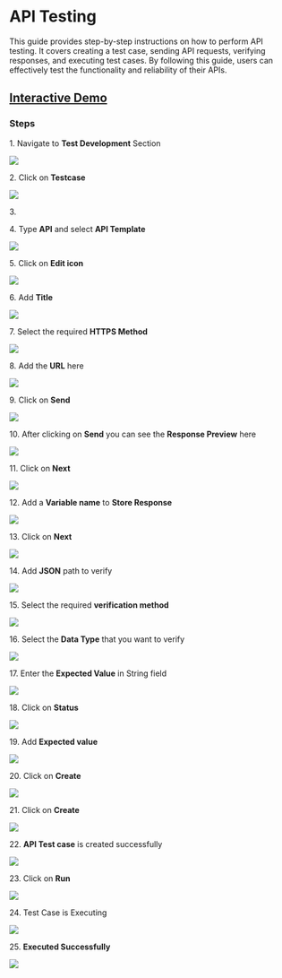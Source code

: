 # API Testing

This guide provides step-by-step instructions on how to perform API testing. It covers creating a test case, sending API requests, verifying responses, and executing test cases. By following this guide, users can effectively test the functionality and reliability of their APIs.

## [Interactive Demo](https://app.storylane.io/share/si1ieijztdbw)

### **Steps**

1\. Navigate to **Test Development** Section

![](https://ajeuwbhvhr.cloudimg.io/colony-recorder.s3.amazonaws.com/files/2024-03-06/7e6b4797-ff6c-4370-906d-4e247fb24b96/ascreenshot.jpeg?tl_px=0,0&br_px=1376,769&force_format=png&width=1120.0&wat=1&wat_opacity=0.7&wat_gravity=northwest&wat_url=https://colony-recorder.s3.us-west-1.amazonaws.com/images/watermarks/FB923C_standard.png&wat_pad=511,165)


2\. Click on **Testcase**

![](https://ajeuwbhvhr.cloudimg.io/colony-recorder.s3.amazonaws.com/files/2024-03-16/c8a28e24-56ad-4ca5-beb0-cf84c8fa72c3/File.jpeg?tl_px=0,0&br_px=1376,769&force_format=png&width=1120.0&wat=1&wat_opacity=0.7&wat_gravity=northwest&wat_url=https://colony-recorder.s3.us-west-1.amazonaws.com/images/watermarks/FB923C_standard.png&wat_pad=511,165)


3\. 


4\. Type **API** and select **API Template**

![](https://ajeuwbhvhr.cloudimg.io/colony-recorder.s3.amazonaws.com/files/2024-03-06/06ffca85-5c31-4011-9a56-848a90ee78cd/ascreenshot.jpeg?tl_px=0,1&br_px=1376,770&force_format=png&width=1120.0&wat=1&wat_opacity=0.7&wat_gravity=northwest&wat_url=https://colony-recorder.s3.us-west-1.amazonaws.com/images/watermarks/FB923C_standard.png&wat_pad=188,277)


5\. Click on **Edit icon**

![](https://ajeuwbhvhr.cloudimg.io/colony-recorder.s3.amazonaws.com/files/2024-03-06/45c2990f-5c9b-4533-96fb-f772702e3ac3/ascreenshot.jpeg?tl_px=0,0&br_px=1920,912&force_format=png&width=1120.0&wat=1&wat_opacity=0.7&wat_gravity=northwest&wat_url=https://colony-recorder.s3.us-west-1.amazonaws.com/images/watermarks/FB923C_standard.png&wat_pad=1034,129)


6\. Add **Title**

![](https://ajeuwbhvhr.cloudimg.io/colony-recorder.s3.amazonaws.com/files/2024-03-16/3e20ef18-f0bf-45f9-8e35-cf899631dbd5/user_cropped_screenshot.jpeg?tl_px=0,0&br_px=1719,912&force_format=png&width=1120.0&wat=1&wat_opacity=0.7&wat_gravity=northwest&wat_url=https://colony-recorder.s3.us-west-1.amazonaws.com/images/watermarks/FB923C_standard.png&wat_pad=388,-10)


7\. Select the required **HTTPS Method**

![](https://ajeuwbhvhr.cloudimg.io/colony-recorder.s3.amazonaws.com/files/2024-03-16/951e5978-342e-440d-b6d8-74caab231c35/user_cropped_screenshot.jpeg?tl_px=0,0&br_px=1719,912&force_format=png&width=1120.0&wat=1&wat_opacity=0.7&wat_gravity=northwest&wat_url=https://colony-recorder.s3.us-west-1.amazonaws.com/images/watermarks/FB923C_standard.png&wat_pad=392,102)


8\. Add the **URL** here

![](https://ajeuwbhvhr.cloudimg.io/colony-recorder.s3.amazonaws.com/files/2024-03-16/7141a8ed-673f-4143-a7b4-5f79ad0b8f65/user_cropped_screenshot.jpeg?tl_px=322,0&br_px=1698,769&force_format=png&width=1120.0&wat=1&wat_opacity=0.7&wat_gravity=northwest&wat_url=https://colony-recorder.s3.us-west-1.amazonaws.com/images/watermarks/FB923C_standard.png&wat_pad=524,138)


9\. Click on **Send**

![](https://ajeuwbhvhr.cloudimg.io/colony-recorder.s3.amazonaws.com/files/2024-03-16/ca60470f-8657-406f-9812-97ed5629459f/File.jpeg?tl_px=544,0&br_px=1920,769&force_format=png&width=1120.0&wat=1&wat_opacity=0.7&wat_gravity=northwest&wat_url=https://colony-recorder.s3.us-west-1.amazonaws.com/images/watermarks/FB923C_standard.png&wat_pad=988,135)


10\. After clicking on **Send** you can see the **Response Preview** here

![](https://ajeuwbhvhr.cloudimg.io/colony-recorder.s3.amazonaws.com/files/2024-03-16/05c9195a-a9b2-4368-949c-0844761ef0ad/user_cropped_screenshot.jpeg?tl_px=259,142&br_px=1636,912&force_format=png&width=1120.0&wat=1&wat_opacity=0.7&wat_gravity=northwest&wat_url=https://colony-recorder.s3.us-west-1.amazonaws.com/images/watermarks/FB923C_standard.png&wat_pad=524,410)


11\. Click on **Next**

![](https://ajeuwbhvhr.cloudimg.io/colony-recorder.s3.amazonaws.com/files/2024-03-06/67d7011a-f985-494d-bf38-162223b017d3/ascreenshot.jpeg?tl_px=544,91&br_px=1920,860&force_format=png&width=1120.0&wat=1&wat_opacity=0.7&wat_gravity=northwest&wat_url=https://colony-recorder.s3.us-west-1.amazonaws.com/images/watermarks/FB923C_standard.png&wat_pad=811,277)


12\. Add a **Variable name** to **Store Response**

![](https://ajeuwbhvhr.cloudimg.io/colony-recorder.s3.amazonaws.com/files/2024-03-16/02b8c35a-5650-4817-a792-2b52f2fe4e40/user_cropped_screenshot.jpeg?tl_px=0,0&br_px=1719,912&force_format=png&width=1120.0&wat=1&wat_opacity=0.7&wat_gravity=northwest&wat_url=https://colony-recorder.s3.us-west-1.amazonaws.com/images/watermarks/FB923C_standard.png&wat_pad=412,91)


13\. Click on **Next**

![](https://ajeuwbhvhr.cloudimg.io/colony-recorder.s3.amazonaws.com/files/2024-03-16/a4147a8a-c2e9-4250-952a-26bcf5fff310/user_cropped_screenshot.jpeg?tl_px=200,0&br_px=1920,912&force_format=png&width=1120.0&wat=1&wat_opacity=0.7&wat_gravity=northwest&wat_url=https://colony-recorder.s3.us-west-1.amazonaws.com/images/watermarks/FB923C_standard.png&wat_pad=854,129)


14\. Add **JSON** path to verify

![](https://ajeuwbhvhr.cloudimg.io/colony-recorder.s3.amazonaws.com/files/2024-03-06/34bbd139-d990-4dbd-9b43-c9e83ccc1806/ascreenshot.jpeg?tl_px=342,47&br_px=1417,648&force_format=png&wat_scale=95&wat=1&wat_opacity=0.7&wat_gravity=northwest&wat_url=https://colony-recorder.s3.us-west-1.amazonaws.com/images/watermarks/FB923C_standard.png&wat_pad=502,265)


15\. Select the required **verification method**

![](https://ajeuwbhvhr.cloudimg.io/colony-recorder.s3.amazonaws.com/files/2024-03-16/7160bc96-3f29-431b-b363-1aaad92e72b0/user_cropped_screenshot.jpeg?tl_px=350,0&br_px=1726,769&force_format=png&width=1120.0&wat=1&wat_opacity=0.7&wat_gravity=northwest&wat_url=https://colony-recorder.s3.us-west-1.amazonaws.com/images/watermarks/FB923C_standard.png&wat_pad=524,252)


16\. Select the **Data Type** that you want to verify

![](https://ajeuwbhvhr.cloudimg.io/colony-recorder.s3.amazonaws.com/files/2024-03-16/4a2eb784-3224-46c2-99c5-773f807cefd7/user_cropped_screenshot.jpeg?tl_px=530,0&br_px=1906,769&force_format=png&width=1120.0&wat=1&wat_opacity=0.7&wat_gravity=northwest&wat_url=https://colony-recorder.s3.us-west-1.amazonaws.com/images/watermarks/FB923C_standard.png&wat_pad=524,247)


17\. Enter the **Expected Value** in String field

![](https://ajeuwbhvhr.cloudimg.io/colony-recorder.s3.amazonaws.com/files/2024-03-16/94eeaa1f-02d2-4a44-afef-540e71906c80/user_cropped_screenshot.jpeg?tl_px=544,0&br_px=1920,769&force_format=png&width=1120.0&wat=1&wat_opacity=0.7&wat_gravity=northwest&wat_url=https://colony-recorder.s3.us-west-1.amazonaws.com/images/watermarks/FB923C_standard.png&wat_pad=665,252)


18\. Click on **Status**

![](https://ajeuwbhvhr.cloudimg.io/colony-recorder.s3.amazonaws.com/files/2024-03-06/07a94269-4bc8-4e5a-9558-f39d7f0db5df/ascreenshot.jpeg?tl_px=0,0&br_px=1920,912&force_format=png&width=1120.0&wat=1&wat_opacity=0.7&wat_gravity=northwest&wat_url=https://colony-recorder.s3.us-west-1.amazonaws.com/images/watermarks/FB923C_standard.png&wat_pad=436,83)


19\. Add **Expected value**

![](https://ajeuwbhvhr.cloudimg.io/colony-recorder.s3.amazonaws.com/files/2024-03-16/739e2543-0450-4002-9a97-2bd355447c1e/user_cropped_screenshot.jpeg?tl_px=544,0&br_px=1920,769&force_format=png&width=1120.0&wat=1&wat_opacity=0.7&wat_gravity=northwest&wat_url=https://colony-recorder.s3.us-west-1.amazonaws.com/images/watermarks/FB923C_standard.png&wat_pad=524,266)


20\. Click on **Create**

![](https://ajeuwbhvhr.cloudimg.io/colony-recorder.s3.amazonaws.com/files/2024-03-16/b21a4b8e-cdf8-44ef-bef1-48dcb3f2c236/File.jpeg?tl_px=544,61&br_px=1920,830&force_format=png&width=1120.0&wat=1&wat_opacity=0.7&wat_gravity=northwest&wat_url=https://colony-recorder.s3.us-west-1.amazonaws.com/images/watermarks/FB923C_standard.png&wat_pad=807,277)


21\. Click on **Create**

![](https://ajeuwbhvhr.cloudimg.io/colony-recorder.s3.amazonaws.com/files/2024-03-06/8ec501f0-bbb1-467e-94d8-75d852857a3e/ascreenshot.jpeg?tl_px=200,0&br_px=1920,912&force_format=png&width=1120.0&wat=1&wat_opacity=0.7&wat_gravity=northwest&wat_url=https://colony-recorder.s3.us-west-1.amazonaws.com/images/watermarks/FB923C_standard.png&wat_pad=1003,196)


22\. **API Test case** is created successfully

![](https://ajeuwbhvhr.cloudimg.io/colony-recorder.s3.amazonaws.com/files/2024-03-06/1cc8695f-8eab-41ef-8c5b-a85e285b6877/ascreenshot.jpeg?tl_px=0,0&br_px=1376,769&force_format=png&width=1120.0&wat=1&wat_opacity=0.7&wat_gravity=northwest&wat_url=https://colony-recorder.s3.us-west-1.amazonaws.com/images/watermarks/FB923C_standard.png&wat_pad=226,245)


23\. Click on **Run**

![](https://ajeuwbhvhr.cloudimg.io/colony-recorder.s3.amazonaws.com/files/2024-03-06/b166022a-2f36-4096-a09b-ad7aed38f2fe/ascreenshot.jpeg?tl_px=200,0&br_px=1920,912&force_format=png&width=1120.0&wat=1&wat_opacity=0.7&wat_gravity=northwest&wat_url=https://colony-recorder.s3.us-west-1.amazonaws.com/images/watermarks/FB923C_standard.png&wat_pad=803,-15)


24\. Test Case is Executing

![](https://ajeuwbhvhr.cloudimg.io/colony-recorder.s3.amazonaws.com/files/2024-03-06/76a66d1d-8e70-4856-882c-19c5b52afe62/ascreenshot.jpeg?tl_px=0,0&br_px=1376,769&force_format=png&width=1120.0&wat=1&wat_opacity=0.7&wat_gravity=northwest&wat_url=https://colony-recorder.s3.us-west-1.amazonaws.com/images/watermarks/FB923C_standard.png&wat_pad=285,187)


25\. **Executed Successfully**

![](https://ajeuwbhvhr.cloudimg.io/colony-recorder.s3.amazonaws.com/files/2024-03-06/99d7eb9f-65db-4eb0-b379-d185ba5724bd/ascreenshot.jpeg?tl_px=12,29&br_px=1087,630&force_format=png&wat_scale=95&wat=1&wat_opacity=0.7&wat_gravity=northwest&wat_url=https://colony-recorder.s3.us-west-1.amazonaws.com/images/watermarks/FB923C_standard.png&wat_pad=502,265)







